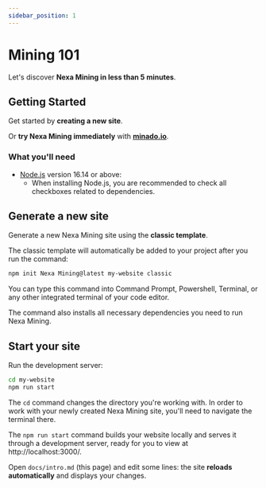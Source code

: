 ```yaml
---
sidebar_position: 1
---
```


# Mining 101

Let's discover **Nexa Mining in less than 5 minutes**.

## Getting Started

Get started by **creating a new site**.

Or **try Nexa Mining immediately** with **[minado.io](https://minado.io)**.

### What you'll need

- [Node.js](https://nodejs.org/en/download/) version 16.14 or above:
  - When installing Node.js, you are recommended to check all checkboxes related to dependencies.

## Generate a new site

Generate a new Nexa Mining site using the **classic template**.

The classic template will automatically be added to your project after you run the command:

```bash
npm init Nexa Mining@latest my-website classic
```

You can type this command into Command Prompt, Powershell, Terminal, or any other integrated terminal of your code editor.

The command also installs all necessary dependencies you need to run Nexa Mining.

## Start your site

Run the development server:

```bash
cd my-website
npm run start
```

The `cd` command changes the directory you're working with. In order to work with your newly created Nexa Mining site, you'll need to navigate the terminal there.

The `npm run start` command builds your website locally and serves it through a development server, ready for you to view at http://localhost:3000/.

Open `docs/intro.md` (this page) and edit some lines: the site **reloads automatically** and displays your changes.
